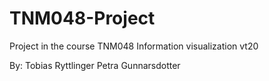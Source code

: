 # TNM048-Project
Project in the course TNM048 Information visualization vt20

By:
Tobias Ryttlinger
Petra Gunnarsdotter

